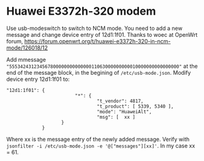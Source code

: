 # Huawei E3372h-320 modem

Use usb-modeswitch to switch to NCM mode.
You need to add a new message and change device entry of 12d1:1f01.
Thanks to woec at OpenWrt forum, https://forum.openwrt.org/t/huawei-e3372h-320-in-ncm-mode/126018/12

Add mmessage `"55534243123456780000000000000011063000000000010000000000000000"` at the end of the message block, in the begining of `/etc/usb-mode.json`.
Modify device entry 12d1:1f01 to:
```
"12d1:1f01": {
                         "*": {
                                 "t_vendor": 4817,
                                 "t_product": [ 5339, 5340 ],
                                 "mode": "HuaweiAlt",
                                 "msg": [  xx ]
                    }
             }
```
Where xx is the message entry of the newly added message. Verify with `jsonfilter -i /etc/usb-mode.json -e '@["messages"][xx]'`. In my case xx = 61.
